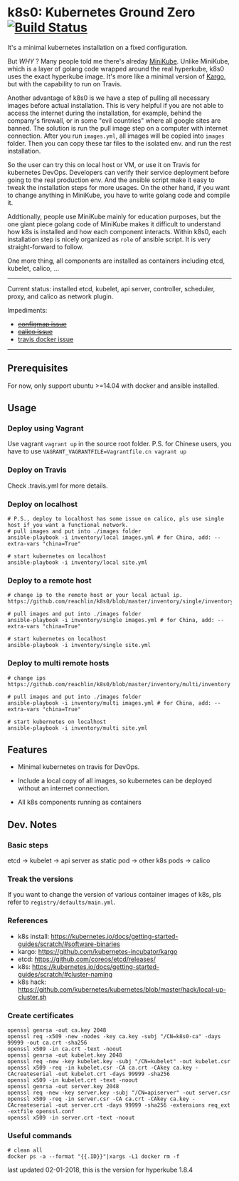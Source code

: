 # k8s0: Kubernetes Ground Zero [![Build Status](https://travis-ci.org/reachlin/k8s0.svg)][travis]

It's a minimal kubernetes installation on a fixed configuration.

But *WHY* ? Many people told me there's alreday [MiniKube](https://kubernetes.io/docs/getting-started-guides/minikube/). Unlike MiniKube, which is a layer of golang code wrapped around the real hyperkube, k8s0 uses the exact hyperkube image. It's more like a minimal version of [Kargo](https://github.com/kubernetes-incubator/kargo), but with the capability to run on Travis.

Another advantage of k8s0 is we have a step of pulling all necessary images before actual installation. This is very helpful if you are not able to access the internet during the installation, for example, behind the company's firewall, or in some "evil countries" where all google sites are banned. The solution is run the pull image step on a computer with internet connection. After you run `images.yml`, all images will be copied into `images` folder. Then you can copy these tar files to the isolated env. and run the rest installation.

So the user can try this on local host or VM, or use it on Travis for kubernetes DevOps. Developers can verify their service deployment before going to the real production env. And the ansible script make it easy to tweak the installation steps for more usages. On the other hand, if you want to change anything in MiniKube, you have to write golang code and compile it.

Addtionally, people use MiniKube mainly for education purposes, but the one giant piece golang code of MiniKube makes it difficult to understand how k8s is installed and how each component interacts. Within k8s0, each installation step is nicely organized as `role` of ansible script. It is very straight-forward to follow.

One more thing, all components are installed as containers including etcd, kubelet, calico, ...

**********************

Current status: installed etcd, kubelet, api server, controller, scheduler, proxy, and calico as network plugin.

Impediments:
* ~~[configmap issue](https://github.com/kubernetes/kubernetes/issues/46768)~~
* ~~[calico issue](https://github.com/projectcalico/calico/issues/825)~~
* [travis docker issue](https://github.com/travis-ci/travis-ci/issues/8104)

**********************

## Prerequisites

For now, only support ubuntu >=14.04 with docker and ansible installed.

## Usage

### Deploy using Vagrant
Use vagrant `vagrant up` in the source root folder.
P.S. for Chinese users, you have to use `VAGRANT_VAGRANTFILE=Vagrantfile.cn vagrant up`

### Deploy on Travis
Check .travis.yml for more details.

### Deploy on localhost
```
# P.S., deploy to localhost has some issue on calico, pls use single host if you want a functional network.
# pull images and put into ./images folder
ansible-playbook -i inventory/local images.yml # for China, add: --extra-vars "china=True"

# start kubernetes on localhost
ansible-playbook -i inventory/local site.yml
```

### Deploy to a remote host
```
# change ip to the remote host or your local actual ip.
https://github.com/reachlin/k8s0/blob/master/inventory/single/inventory

# pull images and put into ./images folder
ansible-playbook -i inventory/single images.yml # for China, add: --extra-vars "china=True"

# start kubernetes on localhost
ansible-playbook -i inventory/single site.yml
```
### Deploy to multi remote hosts
```
# change ips
https://github.com/reachlin/k8s0/blob/master/inventory/multi/inventory

# pull images and put into ./images folder
ansible-playbook -i inventory/multi images.yml # for China, add: --extra-vars "china=True"

# start kubernetes on localhost
ansible-playbook -i inventory/multi site.yml
```

## Features

* Minimal kubernetes on travis for DevOps.

* Include a local copy of all images, so kubernetes can be deployed without an internet connection.

* All k8s components running as containers

## Dev. Notes

### Basic steps

etcd -> kubelet -> api server as static pod -> other k8s pods -> calico

### Treak the versions

If you want to change the version of various container images of k8s, pls refer to `registry/defaults/main.yml`.


### References

* k8s install: https://kubernetes.io/docs/getting-started-guides/scratch/#software-binaries
* kargo: https://github.com/kubernetes-incubator/kargo
* etcd: https://github.com/coreos/etcd/releases/
* k8s: https://kubernetes.io/docs/getting-started-guides/scratch/#cluster-naming
* k8s hack: https://github.com/kubernetes/kubernetes/blob/master/hack/local-up-cluster.sh

### Create certificates

```
openssl genrsa -out ca.key 2048
openssl req -x509 -new -nodes -key ca.key -subj "/CN=k8s0-ca" -days 99999 -out ca.crt -sha256
openssl x509 -in ca.crt -text -noout
openssl genrsa -out kubelet.key 2048
openssl req -new -key kubelet.key -subj "/CN=kubelet" -out kubelet.csr
openssl x509 -req -in kubelet.csr -CA ca.crt -CAkey ca.key -CAcreateserial -out kubelet.crt -days 99999 -sha256
openssl x509 -in kubelet.crt -text -noout
openssl genrsa -out server.key 2048
openssl req -new -key server.key -subj "/CN=apiserver" -out server.csr
openssl x509 -req -in server.csr -CA ca.crt -CAkey ca.key -CAcreateserial -out server.crt -days 99999 -sha256 -extensions req_ext -extfile openssl.conf
openssl x509 -in server.crt -text -noout
```

### Useful commands

```
# clean all
docker ps -a --format "{{.ID}}"|xargs -L1 docker rm -f
```

[travis]: https://travis-ci.org/reachlin/k8s0

last updated 02-01-2018, this is the version for hyperkube 1.8.4
